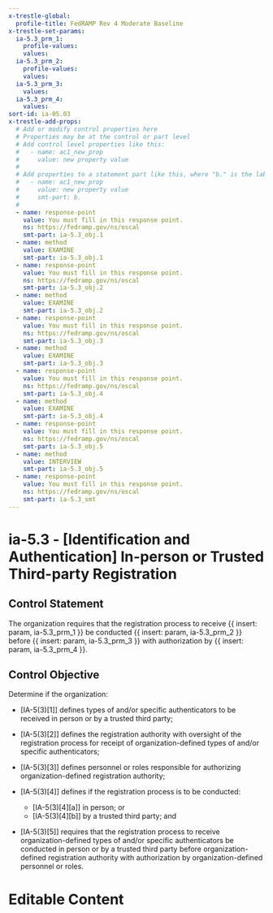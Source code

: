 ```yaml
---
x-trestle-global:
  profile-title: FedRAMP Rev 4 Moderate Baseline
x-trestle-set-params:
  ia-5.3_prm_1:
    profile-values:
    values:
  ia-5.3_prm_2:
    profile-values:
    values:
  ia-5.3_prm_3:
    values:
  ia-5.3_prm_4:
    values:
sort-id: ia-05.03
x-trestle-add-props:
  # Add or modify control properties here
  # Properties may be at the control or part level
  # Add control level properties like this:
  #   - name: ac1_new_prop
  #     value: new property value
  #
  # Add properties to a statement part like this, where "b." is the label of the target statement part
  #   - name: ac1_new_prop
  #     value: new property value
  #     smt-part: b.
  #
  - name: response-point
    value: You must fill in this response point.
    ns: https://fedramp.gov/ns/oscal
    smt-part: ia-5.3_obj.1
  - name: method
    value: EXAMINE
    smt-part: ia-5.3_obj.1
  - name: response-point
    value: You must fill in this response point.
    ns: https://fedramp.gov/ns/oscal
    smt-part: ia-5.3_obj.2
  - name: method
    value: EXAMINE
    smt-part: ia-5.3_obj.2
  - name: response-point
    value: You must fill in this response point.
    ns: https://fedramp.gov/ns/oscal
    smt-part: ia-5.3_obj.3
  - name: method
    value: EXAMINE
    smt-part: ia-5.3_obj.3
  - name: response-point
    value: You must fill in this response point.
    ns: https://fedramp.gov/ns/oscal
    smt-part: ia-5.3_obj.4
  - name: method
    value: EXAMINE
    smt-part: ia-5.3_obj.4
  - name: response-point
    value: You must fill in this response point.
    ns: https://fedramp.gov/ns/oscal
    smt-part: ia-5.3_obj.5
  - name: method
    value: INTERVIEW
    smt-part: ia-5.3_obj.5
  - name: response-point
    value: You must fill in this response point.
    ns: https://fedramp.gov/ns/oscal
    smt-part: ia-5.3_smt
---
```


# ia-5.3 - \[Identification and Authentication\] In-person or Trusted Third-party Registration

## Control Statement

The organization requires that the registration process to receive {{ insert: param, ia-5.3_prm_1 }} be conducted {{ insert: param, ia-5.3_prm_2 }} before {{ insert: param, ia-5.3_prm_3 }} with authorization by {{ insert: param, ia-5.3_prm_4 }}.

## Control Objective

Determine if the organization:

- \[IA-5(3)[1]\] defines types of and/or specific authenticators to be received in person or by a trusted third party;

- \[IA-5(3)[2]\] defines the registration authority with oversight of the registration process for receipt of organization-defined types of and/or specific authenticators;

- \[IA-5(3)[3]\] defines personnel or roles responsible for authorizing organization-defined registration authority;

- \[IA-5(3)[4]\] defines if the registration process is to be conducted:

  - \[IA-5(3)[4][a]\] in person; or
  - \[IA-5(3)[4][b]\] by a trusted third party; and

- \[IA-5(3)[5]\] requires that the registration process to receive organization-defined types of and/or specific authenticators be conducted in person or by a trusted third party before organization-defined registration authority with authorization by organization-defined personnel or roles.

# Editable Content

<!-- Make additions and edits below -->
<!-- The above represents the contents of the control as received by the profile, prior to additions. -->
<!-- If the profile makes additions to the control, they will appear below. -->
<!-- The above markdown may not be edited but you may edit the content below, and/or introduce new additions to be made by the profile. -->
<!-- If there is a yaml header at the top, parameter values may be edited. Use --set-parameters to incorporate the changes during assembly. -->
<!-- The content here will then replace what is in the profile for this control, after running profile-assemble. -->
<!-- The added parts in the profile for this control are below.  You may edit them and/or add new ones. -->
<!-- Each addition must have a heading either of the form ## Control my_addition_name -->
<!-- or ## Part a. (where the a. refers to one of the control statement labels.) -->
<!-- "## Control" parts are new parts added after the statement part. -->
<!-- "## Part" parts are new parts added into the top-level statement part with that label. -->
<!-- Subparts may be added with nested hash levels of the form ### My Subpart Name -->
<!-- underneath the parent ## Control or ## Part being added -->
<!-- See https://ibm.github.io/compliance-trestle/tutorials/ssp_profile_catalog_authoring/ssp_profile_catalog_authoring for guidance. -->
